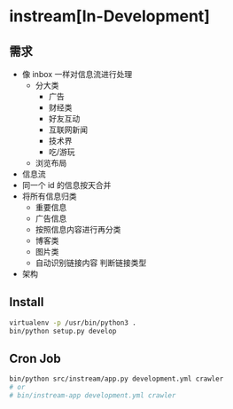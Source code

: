 # instream[In-Development]

## 需求

- 像 inbox 一样对信息流进行处理
    + 分大类
        * 广告
        * 财经类
        * 好友互动
        * 互联网新闻
        * 技术界
        * 吃/游玩
    + 浏览布局
- 信息流
- 同一个 id 的信息按天合并
- 将所有信息归类
    + 重要信息
    + 广告信息
    + 按照信息内容进行再分类
    + 博客类
    + 图片类
    + 自动识别链接内容 判断链接类型
- 架构

## Install

```sh
virtualenv -p /usr/bin/python3 .
bin/python setup.py develop
```

## Cron Job

```sh
bin/python src/instream/app.py development.yml crawler
# or
# bin/instream-app development.yml crawler
```
